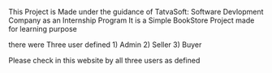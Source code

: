 
This Project is Made under the guidance of TatvaSoft: Software Devlopment Company as an Internship Program
It is a Simple BookStore Project made for learning purpose

there were Three user defined 1) Admin
                              2) Seller
                              3) Buyer


Please check in this website by all three users as defined 
